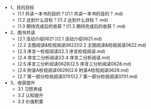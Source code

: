 * 1、目的目标
    * [1.1 共读一本书的目的？](1.1 共读一本书的目的？.md)
    * [1.2 达到什么目标？](1.2 达到什么目标？.md)
    * [1.3 期待完成后的收获？](1.3 期待完成后的收获？.md)
* 2、图书共读
    * [2.1 活动介绍0621 ](2.1 活动介绍0621.md)
    * [2.2 主图阅读&检视阅读0622](2.2 主图阅读&检视阅读0622.md)
    * [2.3 序言一检视阅读](2.3 序言检视阅读.md)
    * [2.4 序言二分析阅读](2.4 序言二分析阅读.md)
    * [2.5 序言三分析阅读0628](2.5 序言三分析阅读0628.md)
    * [2.6 附录A检视阅读0629](2.6 附录A检视阅读0629.md)
    * [2.7 第一部分检视阅读0701](2.7 第一部分检视阅读0701.md)
* 3、收获提升
    * 3.1 习惯养成
    * 3.2 认知提升
    * 3.3 价值积累